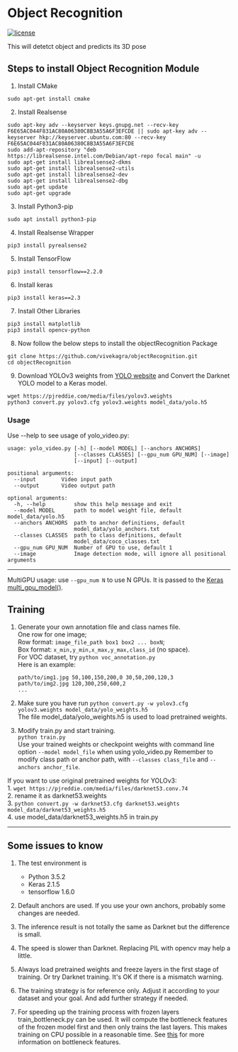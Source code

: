 # Object Recognition

[![license](https://img.shields.io/github/license/mashape/apistatus.svg)](LICENSE)

This will detetct object and predicts its 3D pose 

## Steps to install Object Recognition Module

1. Install CMake
```
sudo apt-get install cmake
```
  
2. Install Realsense
```
sudo apt-key adv --keyserver keys.gnupg.net --recv-key F6E65AC044F831AC80A06380C8B3A55A6F3EFCDE || sudo apt-key adv --keyserver hkp://keyserver.ubuntu.com:80 --recv-key F6E65AC044F831AC80A06380C8B3A55A6F3EFCDE
sudo add-apt-repository "deb https://librealsense.intel.com/Debian/apt-repo focal main" -u
sudo apt-get install librealsense2-dkms
sudo apt-get install librealsense2-utils
sudo apt-get install librealsense2-dev
sudo apt-get install librealsense2-dbg
sudo apt-get update
sudo apt-get upgrade
```

3. Install Python3-pip
```
sudo apt install python3-pip
```

4. Install Realsense Wrapper
```
pip3 install pyrealsense2
```

5. Install TensorFlow
```
pip3 install tensorflow==2.2.0
```

6. Install keras
```
pip3 install keras==2.3
```

<!-- 7. Uninstall h5py current version and install hypy-2.10.0
```
pip3 uninstall h5py
pip3 install h5py==2.10.0
``` -->

7. Install Other Libraries
```
pip3 install matplotlib
pip3 install opencv-python
```

8. Now follow the below steps to install the objectRecognition Package
```
git clone https://github.com/vivekagra/objectRecognition.git
cd objectRecognition
```

9. Download YOLOv3 weights from [YOLO website](http://pjreddie.com/darknet/yolo/) and Convert the Darknet YOLO model to a Keras model.
```
wget https://pjreddie.com/media/files/yolov3.weights
python3 convert.py yolov3.cfg yolov3.weights model_data/yolo.h5
```



### Usage
Use --help to see usage of yolo_video.py:
```
usage: yolo_video.py [-h] [--model MODEL] [--anchors ANCHORS]
                     [--classes CLASSES] [--gpu_num GPU_NUM] [--image]
                     [--input] [--output]

positional arguments:
  --input        Video input path
  --output       Video output path

optional arguments:
  -h, --help         show this help message and exit
  --model MODEL      path to model weight file, default model_data/yolo.h5
  --anchors ANCHORS  path to anchor definitions, default
                     model_data/yolo_anchors.txt
  --classes CLASSES  path to class definitions, default
                     model_data/coco_classes.txt
  --gpu_num GPU_NUM  Number of GPU to use, default 1
  --image            Image detection mode, will ignore all positional arguments
```
---


MultiGPU usage: use `--gpu_num N` to use N GPUs. It is passed to the [Keras multi_gpu_model()](https://keras.io/utils/#multi_gpu_model).

## Training

1. Generate your own annotation file and class names file.  
    One row for one image;  
    Row format: `image_file_path box1 box2 ... boxN`;  
    Box format: `x_min,y_min,x_max,y_max,class_id` (no space).  
    For VOC dataset, try `python voc_annotation.py`  
    Here is an example:
    ```
    path/to/img1.jpg 50,100,150,200,0 30,50,200,120,3
    path/to/img2.jpg 120,300,250,600,2
    ...
    ```

2. Make sure you have run `python convert.py -w yolov3.cfg yolov3.weights model_data/yolo_weights.h5`  
    The file model_data/yolo_weights.h5 is used to load pretrained weights.

3. Modify train.py and start training.  
    `python train.py`  
    Use your trained weights or checkpoint weights with command line option `--model model_file` when using yolo_video.py
    Remember to modify class path or anchor path, with `--classes class_file` and `--anchors anchor_file`.

If you want to use original pretrained weights for YOLOv3:  
    1. `wget https://pjreddie.com/media/files/darknet53.conv.74`  
    2. rename it as darknet53.weights  
    3. `python convert.py -w darknet53.cfg darknet53.weights model_data/darknet53_weights.h5`  
    4. use model_data/darknet53_weights.h5 in train.py

---

## Some issues to know

1. The test environment is
    - Python 3.5.2
    - Keras 2.1.5
    - tensorflow 1.6.0

2. Default anchors are used. If you use your own anchors, probably some changes are needed.

3. The inference result is not totally the same as Darknet but the difference is small.

4. The speed is slower than Darknet. Replacing PIL with opencv may help a little.

5. Always load pretrained weights and freeze layers in the first stage of training. Or try Darknet training. It's OK if there is a mismatch warning.

6. The training strategy is for reference only. Adjust it according to your dataset and your goal. And add further strategy if needed.

7. For speeding up the training process with frozen layers train_bottleneck.py can be used. It will compute the bottleneck features of the frozen model first and then only trains the last layers. This makes training on CPU possible in a reasonable time. See [this](https://blog.keras.io/building-powerful-image-classification-models-using-very-little-data.html) for more information on bottleneck features.

